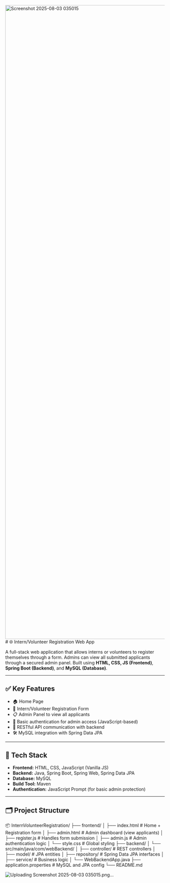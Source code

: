 <img width="3200" height="2000" alt="Screenshot 2025-08-03 035015" src="https://github.com/user-attachments/assets/257d9491-c770-41d6-a223-954d47012189" /># 🌐 Intern/Volunteer Registration Web App

A full-stack web application that allows interns or volunteers to register themselves through a form. Admins can view all submitted applicants through a secured admin panel. Built using **HTML, CSS, JS (Frontend)**, **Spring Boot (Backend)**, and **MySQL (Database)**.

---

## ✅ Key Features

- 🏠 Home Page
- 📝 Intern/Volunteer Registration Form
- 📋 Admin Panel to view all applicants
- 🔐 Basic authentication for admin access (JavaScript-based)
- 📡 RESTful API communication with backend
- 🛠️ MySQL integration with Spring Data JPA

---

## 🧰 Tech Stack

- **Frontend:** HTML, CSS, JavaScript (Vanilla JS)
- **Backend:** Java, Spring Boot, Spring Web, Spring Data JPA
- **Database:** MySQL
- **Build Tool:** Maven
- **Authentication:** JavaScript Prompt (for basic admin protection)

---

## 🗂️ Project Structure
📦 InternVolunteerRegistration/
├── frontend/
│ ├── index.html # Home + Registration form
│ ├── admin.html # Admin dashboard (view applicants)
│ ├── register.js # Handles form submission
│ ├── admin.js # Admin authentication logic
│ └── style.css # Global styling
├── backend/
│ └── src/main/java/com/webBackend/
│ ├── controller/ # REST controllers
│ ├── model/ # JPA entities
│ ├── repository/ # Spring Data JPA interfaces
│ ├── service/ # Business logic
│ └── WebBackendApp.java
├── application.properties # MySQL and JPA config
└── README.md


![Uploading Screenshot 2025-08-03 035015.png…]()

